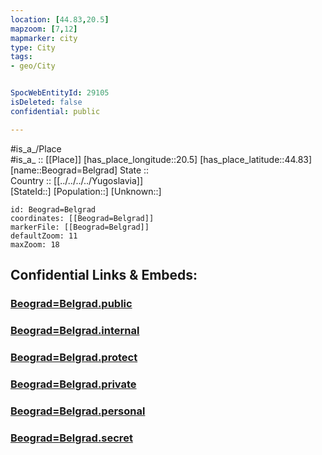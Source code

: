 ```yaml
---
location: [44.83,20.5] 
mapzoom: [7,12] 
mapmarker: city 
type: City
tags:
- geo/City


SpocWebEntityId: 29105
isDeleted: false
confidential: public

---
```

#is_a_/Place  
#is_a_ :: [[Place]] 
[has_place_longitude::20.5] 
[has_place_latitude::44.83] 
[name::Beograd=Belgrad] 
State ::  
Country :: [[../../../../Yugoslavia]]  
[StateId::] 
[Population::] 
[Unknown::] 


```leaflet
id: Beograd=Belgrad
coordinates: [[Beograd=Belgrad]] 
markerFile: [[Beograd=Belgrad]] 
defaultZoom: 11 
maxZoom: 18
```


## Confidential Links & Embeds: 

### [Beograd=Belgrad.public](/_public/\Earth\Continent\Europe\Europe~South\Serbia\districts~Serbia\Grad_Beograd\CityBeograd=Belgrad.public.md) 

### [Beograd=Belgrad.internal](/_internal/\Earth\Continent\Europe\Europe~South\Serbia\districts~Serbia\Grad_Beograd\CityBeograd=Belgrad.internal.md) 

### [Beograd=Belgrad.protect](/_protect/\Earth\Continent\Europe\Europe~South\Serbia\districts~Serbia\Grad_Beograd\CityBeograd=Belgrad.protect.md) 

### [Beograd=Belgrad.private](/_private/\Earth\Continent\Europe\Europe~South\Serbia\districts~Serbia\Grad_Beograd\CityBeograd=Belgrad.private.md) 

### [Beograd=Belgrad.personal](/_personal/\Earth\Continent\Europe\Europe~South\Serbia\districts~Serbia\Grad_Beograd\CityBeograd=Belgrad.personal.md) 

### [Beograd=Belgrad.secret](/_secret/\Earth\Continent\Europe\Europe~South\Serbia\districts~Serbia\Grad_Beograd\CityBeograd=Belgrad.secret.md)

